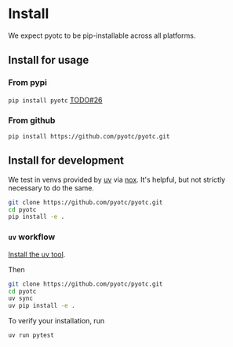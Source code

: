 # Install
We expect pyotc to be pip-installable across all platforms.

## Install for usage
### From pypi

```pip install pyotc```
[TODO#26](https://github.com/pyotc/pyotc/issues/26)

### From github

```pip install https://github.com/pyotc/pyotc.git```

## Install for development
We test in venvs provided by [uv](https://docs.astral.sh/uv/) via [nox](https://nox.thea.codes/en/stable/usage.html#changing-the-sessions-default-backend). It's helpful, but not strictly necessary to do the same.

```bash
git clone https://github.com/pyotc/pyotc.git
cd pyotc
pip install -e .
```

### `uv` workflow
[Install the uv tool](https://docs.astral.sh/uv/getting-started/installation/).

Then

```bash
git clone https://github.com/pyotc/pyotc.git
cd pyotc
uv sync
uv pip install -e .
```

To verify your installation, run
```bash
uv run pytest
```



